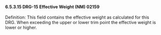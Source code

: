 #### 6.5.3.15 DRG-15 Effective Weight (NM) 02159

Definition: This field contains the effective weight as calculated for this DRG. When exceeding the upper or lower trim point the effective weight is lower or higher.
